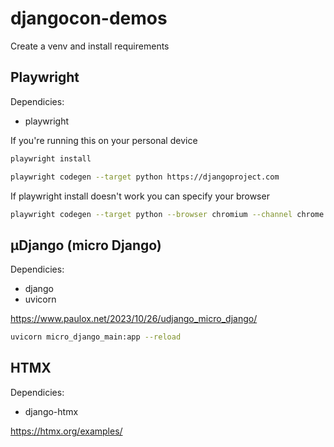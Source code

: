 # djangocon-demos

Create a venv and install requirements


## Playwright

Dependicies:
* playwright

If you're running this on your personal device
```sh
playwright install
```

```sh
playwright codegen --target python https://djangoproject.com
```

If playwright install doesn't work you can specify your browser
```sh
playwright codegen --target python --browser chromium --channel chrome https://djangoproject.com
```

## μDjango (micro Django)

Dependicies:
* django
* uvicorn


https://www.paulox.net/2023/10/26/udjango_micro_django/

```sh
uvicorn micro_django_main:app --reload
```

## HTMX

Dependicies:
* django-htmx

https://htmx.org/examples/